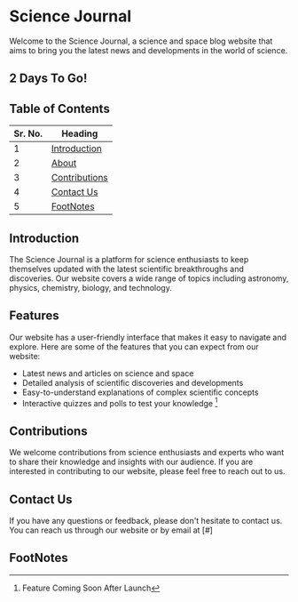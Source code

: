 # Science Journal
Welcome to the Science Journal, a science and space blog website that aims to bring 
you the latest news and developments in the world of science.

## 2 Days To Go!

## Table of Contents
| Sr. No.     | Heading                        |
| ----------- | -------------------------------|
| 1           | [Introduction](#Introduction)  |
| 2           | [About](#About)                |
| 3           | [Contributions](#Contributions)|
| 4           | [Contact Us](#ContactUs)      |
| 5           | [FootNotes](#FootNotes)

## Introduction
The Science Journal is a platform for science enthusiasts to keep themselves updated 
with the latest scientific breakthroughs and discoveries. Our website covers a wide 
range of topics including astronomy, physics, chemistry, biology, and technology.

## Features
Our website has a user-friendly interface that makes it easy to navigate and explore. 
Here are some of the features that you can expect from our website:

- Latest news and articles on science and space
- Detailed analysis of scientific discoveries and developments
- Easy-to-understand explanations of complex scientific concepts
- Interactive quizzes and polls to test your knowledge [^1]

## Contributions
We welcome contributions from science enthusiasts and experts who want to share 
their knowledge and insights with our audience. If you are interested in contributing 
to our website, please feel free to reach out to us.

## Contact Us
If you have any questions or feedback, please don't hesitate to contact us. 
You can reach us through our website or by email at [#]

## FootNotes
[^1]: Feature Coming Soon After Launch
